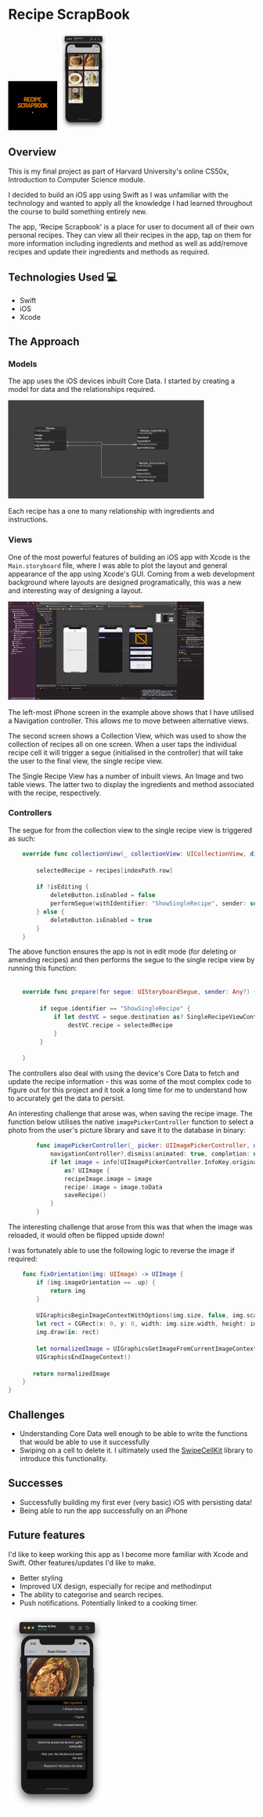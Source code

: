 #  Recipe ScrapBook 
<img src= images/logo.png height=100 width=100 />
<img src= images/recipes.png height=200 width=100 />

## Overview 

This is my final project as part of Harvard University's online CS50x, Introduction to Computer Science module. 

I decided to build an iOS app using Swift as I was unfamiliar with the technology and wanted to apply all the knowledge I had learned throughout the course to build something entirely new. 

The app, 'Recipe Scrapbook' is a place for user to document all of their own personal recipes. They can view all their recipes in the app, tap on them for more information including ingredients and method as well as add/remove recipes and update their ingredients and methods as required. 


## Technologies Used 💻

- Swift
- iOS
- Xcode

## The Approach 

### Models

The app uses the iOS devices inbuilt Core Data. I started by creating a model for data and the relationships required. 

<img src= images/datamodel.png height=200 width=400 />

Each recipe has a one to many relationship with ingredients and instructions. 

### Views

One of the most powerful features of building an iOS app with Xcode is the `Main.storyboard` file, where I was able to plot the layout and general appearance of the app using Xcode's GUI. Coming from a web development background where layouts are designed programatically, this was a new and interesting way of designing a layout.

<img src= images/storyboard.png height=200 width=400 />

The left-most iPhone screen in the example above shows that I have utilised a Navigation controller. This allows me to move between alternative views. 

The second screen shows a Collection View, which was used to show the collection of recipes all on one screen. When a user taps the individual recipe cell it will trigger a segue (initialised in the controller) that will take the user to the final view, the single recipe view.

The Single Recipe View has a number of inbuilt views. An Image and two table views. The latter two to display the ingredients and method associated with the recipe, respectively. 


### Controllers

The segue for from the collection view to the single recipe view is triggered as such:

```swift
    override func collectionView(_ collectionView: UICollectionView, didSelectItemAt indexPath: IndexPath) {
        
        selectedRecipe = recipes[indexPath.row]
        
        if !isEditing {
            deleteButton.isEnabled = false
            performSegue(withIdentifier: "ShowSingleRecipe", sender: self)
        } else {
            deleteButton.isEnabled = true
        }
    }
```

The above function ensures the app is not in edit mode (for deleting or amending recipes) and then performs the segue to the single recipe view by running this function:

```swift

    override func prepare(for segue: UIStoryboardSegue, sender: Any?) {
     
         if segue.identifier == "ShowSingleRecipe" {
             if let destVC = segue.destination as? SingleRecipeViewController {
                 destVC.recipe = selectedRecipe
             }
         }
        
    }
```

The controllers also deal with using the device's Core Data to fetch and update the recipe information - this was some of the most complex code to figure out for this project and it took a long time for me to understand how to accurately get the data to persist.

An interesting challenge that arose was, when saving the recipe image. The function below utilises the native `imagePickerController` function to select a photo from the user's picture library and save it to the database in binary:

```swift
        func imagePickerController(_ picker: UIImagePickerController, didFinishPickingMediaWithInfo info: [UIImagePickerController.InfoKey : Any]) {
            navigationController?.dismiss(animated: true, completion: nil)
            if let image = info[UIImagePickerController.InfoKey.originalImage]
                as? UIImage {
                recipeImage.image = image
                recipe!.image = image.toData
                saveRecipe()
            }
        }
  ```
  
  The interesting challenge that arose from this was that when the image was reloaded, it would often be flipped upside down!
  
I was fortunately able to use the following logic to reverse the image if required:

```swift
    func fixOrientation(img: UIImage) -> UIImage {
        if (img.imageOrientation == .up) {
            return img
        }
            
        UIGraphicsBeginImageContextWithOptions(img.size, false, img.scale)
        let rect = CGRect(x: 0, y: 0, width: img.size.width, height: img.size.height)
        img.draw(in: rect)
            
        let normalizedImage = UIGraphicsGetImageFromCurrentImageContext()!
        UIGraphicsEndImageContext()
            
       return normalizedImage
    }
}
```



## Challenges 

- Understanding Core Data well enough to be able to write the functions that would be able to use it successfully
- Swiping on a cell to delete it. I ultimately used the [SwipeCellKit](https://github.com/SwipeCellKit/SwipeCellKit) library to introduce this functionality. 



## Successes 

- Successfully building my first ever (very basic) iOS with persisting data!
- Being able to run the app successfully on an iPhone

## Future features 

I'd like to keep working this app as I become more familiar with Xcode and Swift. Other features/updates I'd like to make.

- Better styling
- Improved UX design, especially for recipe and methodinput
- The ability to categorise and search recipes. 
- Push notifications. Potentially linked to a cooking timer. 

<img src= images/singlerecipe.png height=400 width=200 />

 





